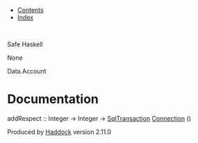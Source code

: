-   [Contents](index.html)
-   [Index](doc-index.html)

 

Safe Haskell

None

Data.Account

Documentation
=============

addRespect :: Integer -\> Integer -\> [SqlTransaction](Data-SqlTransaction.html#t:SqlTransaction) [Connection](Data-SqlTransaction.html#t:Connection) ()

Produced by [Haddock](http://www.haskell.org/haddock/) version 2.11.0
